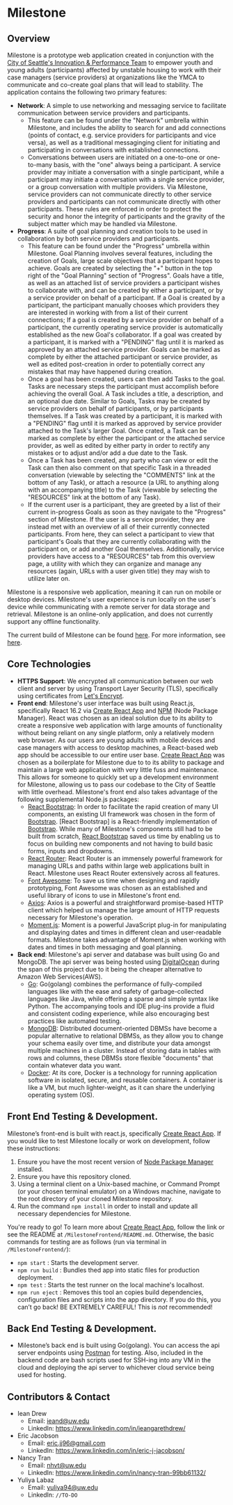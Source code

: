 # Milestone

## Overview

Milestone is a prototype web application created in conjunction with the [City of Seattle's Innovation & Performance Team][1] to empower youth and young adults (participants) affected by unstable housing to work with their case managers (service providers) at organizations like the YMCA to communicate and co-create goal plans that will lead to stability. The application contains the following two primary features:
* **Network**: A simple to use networking and messaging service to facilitate communication between service providers and participants.
	* This feature can be found under the "Network" umbrella within Milestone, and includes the ability to search for and add connections (points of contact, e.g. service providers for participants and vice versa), as well as a traditional messaginging client for initiating and participating in conversations with established connections.
	* Conversations between users are initiated on a one-to-one or one-to-many basis, with the "one" always being a participant. A service provider may initiate a conversation with a single participant, while a participant may initiate a conversation with a single service provider, or a group conversation with multiple providers. Via Milestone, service providers can not communicate directly to other service providers and participants can not communicate directly with other participants. These rules are enforced in order to protect the security and honor the integrity of participants and the gravity of the subject matter which may be handled via Milestone.
* **Progress**: A suite of goal planning and creation tools to be used in collaboration by both service providers and participants.
	* This feature can be found under the "Progress" umbrella within Milestone. Goal Planning involves several features, including the creation of Goals, large scale objectives that a participant hopes to achieve. Goals are created by selecting the "+" button in the top right of the "Goal Planning" section of "Progress". Goals have a title, as well as an attached list of service providers a participant wishes to collaborate with, and can be created by either a participant, or by a service provider on behalf of a participant. If a Goal is created by a participant, the participant manually chooses which providers they are interested in working with from a list of their current connections; If a goal is created by a service provider on behalf of a participant, the currently operating service provider is automatically established as the new Goal's collaborator. If a goal was created by a participant, it is marked with a "PENDING" flag until it is marked as approved by an attached service provider. Goals can be marked as complete by either the attached participant or service provider, as well as edited post-creation in order to potentially correct any mistakes that may have happened during creation.
	* Once a goal has been created, users can then add Tasks to the goal. Tasks are necessary steps the participant must accomplish before achieving the overall Goal. A Task includes a title, a description, and an optional due date. Similar to Goals, Tasks may be created by service providers on behalf of participants, or by participants themselves. If a Task was created by a participant, it is marked with a "PENDING" flag until it is marked as approved by service provider attached to the Task's larger Goal. Once crated, a Task can be marked as complete by either the participant or the attached service provider, as well as edited by either party in order to rectify any mistakes or to adjust and/or add a due date to the Task.
	* Once a Task has been created, any party who can view or edit the Task can then also comment on that specific Task in a threaded conversation (viewable by selecting the "COMMENTS" link at the bottom of any Task), or attach a resource (a URL to anything along with an accompanying title) to the Task (viewable by selecting the "RESOURCES" link at the bottom of any Task).
	* If the current user is a participant, they are greeted by a list of their current in-progress Goals as soon as they navigate to the "Progress" section of Milestone. If the user is a service provider, they are instead met with an overview of all of their currently connected participants. From here, they can select a participant to view that participant's Goals that they are currently collaborating with the participant on, or add another Goal themselves. Additionally, service providers have access to a "RESOURCES" tab from this overview page, a utility with which they can organize and manage any resources (again, URLs with a user given title) they may wish to utilize later on.

Milestone is a responsive web application, meaning it can run on mobile or desktop devices. Milestone's user experience is run locally on the user's device while communicating with a remote server for data storage and retrieval. Milestone is an online-only application, and does not currently support any offline functionality.

The current build of Milestone can be found [here][2]. For more information, see [here][3].

## Core Technologies
* **HTTPS Support**: We encrypted all communication between our web client and server by using Transport Layer Security (TLS), specifically using certificates from [Let's Encrypt][17]. 
* **Front end**: Milestone's user interface was built using React.js, specifically React 16.2 via [Create React App][4] and [NPM][5] (Node Package Manager). React was chosen as an ideal solution due to its ability to create a responsive web application with large amounts of functionality without being reliant on any single platform, only a relatively modern web browser. As our users are young adults with mobile devices and case managers with access to desktop machines, a React-based web app should be accessible to our entire user base. [Create React App][4] was chosen as a boilerplate for Milestone due to to its ability to package and maintain a large web application with very little fuss and maintenance. This allows for someone to quickly set up a development environment for Milestone, allowing us to pass our codebase to the City of Seattle with little overhead. Milestone's front end also takes advantage of the following supplemental Node.js packages:
	* [React Bootstrap][6]: In order to facilitate the rapid creation of many UI components, an existing UI framework was chosen in the form of [Bootstrap][7]. [React Bootstrap] is a React-friendly implementation of [Bootstrap][7]. While many of Milestone's components still had to be built from scratch, [React Bootstrap][6] saved us time by enabling us to focus on building new components and not having to build basic forms, inputs and dropdowns.
	* [React Router][11]: React Router is an immensely powerful framework for managing URLs and paths within large web applications built in React. Milestone uses React Router extensively across all features.
	* [Font Awesome][8]: To save us time when designing and rapidly prototyping, Font Awesome was chosen as an established and useful library of icons to use in Milestone's front end.
	* [Axios][9]: Axios is a powerful and straightforward promise-based HTTP client which helped us manage the large amount of HTTP requests necessary for Milestone's operation.
	* [Moment.js][10]: Moment is a powerful JavaScript plug-in for manipulating and displaying dates and times in different clean and user-readable formats. Milestone takes advantage of Moment.js when working with dates and times in both messaging and goal planning.
* **Back end**: Milestone's api server and database was built using Go and MongoDB. The api server was being hosted using [DigitalOcean][15] during the span of this project due to it being the cheaper alternative to Amazon Web Services(AWS).
	* [Go][13]: Go(golang) combines the performance of fully-compiled languages like with the ease and safety of garbage-collected languages like Java, while offering a sparse and simple syntax like Python. The accompanying tools and IDE plug-ins provide a fluid and consistent coding experience, while also encouraging best practices like automated testing.
	* [MongoDB][14]: Distributed document-oriented DBMSs have become a popular alternative to relational DBMSs, as they allow you to change your schema easily over time, and distribute your data amongst multiple machines in a cluster. Instead of storing data in tables with rows and columns, these DBMSs store flexible "documents" that contain whatever data you want. 
	* [Docker][12]: At its core, Docker is a technology for running application software in isolated, secure, and reusable containers. A container is like a VM, but much lighter-weight, as it can share the underlying operating system (OS).

## Front End Testing & Development.
Milestone’s front-end is built with react.js, specifically [Create React App][4]. If you would like to test Milestone locally or work on development, follow these instructions:
1. Ensure you have the most recent version of [Node Package Manager][5] installed.
2. Ensure you have this repository cloned.
3. Using a terminal client on a Unix-based machine, or Command Prompt (or your chosen terminal emulator) on a Windows machine, navigate to the root directory of your cloned Milestone repository.
4. Run the command `npm install` in order to install and update all necessary dependencies for Milestone.

You're ready to go! To learn more about [Create React App][4], follow the link or see the README at `/MilestoneFrontend/README.md`. Otherwise, the basic commands for testing are as follows (run via terminal in `/MilestoneFrontend/`):
* `npm start` : Starts the development server.
* `npm run build` : Bundles thed app into static files for production deployment.
* `npm test` : Starts the test runner on the local machine's localhost.
* `npm run eject` : Removes this tool an copies build dependencies, configuration files and scripts into the app directory. If you do this, you can’t go back! BE EXTREMELY CAREFUL! This is _not_ recommended!

## Back End Testing & Development.
* Milestone’s back end is built using Go(golang). You can access the api server endpoints using [Postman][16] for testing. Also, included in the backend code are bash scripts used for SSH-ing into any VM in the cloud and deploying the api server to whichever cloud service being used for hosting.

## Contributors & Contact
* Iean Drew
	* Email: ieand@uw.edu
	* LinkedIn: https://www.linkedin.com/in/ieangarethdrew/
* Eric Jacobson
	* Email: eric.jj96@gmail.com
	* LinkedIn: https://www.linkedin.com/in/eric-j-jacobson/
* Nancy Tran
	* Email: nhvt@uw.edu
	* LinkedIn: https://www.linkedin.com/in/nancy-tran-99bb61132/
* Yuliya Labaz
	* Email: yuliya94@uw.edu
	* LinkedIn: `//TO-DO`


[1]: https://www.seattle.gov/innovation-performance 	"Innovation & Performance Team"
[2]: https://milestoneapp.org							"Milestone"
[3]: https://ieand.github.io/milestone/					"About Milestone"
[4]: https://github.com/facebook/create-react-app		"Create React App"
[5]: https://www.npmjs.com/								"Node Package Manager"
[6]: https://react-bootstrap.github.io/					"React Bootstrap"
[7]: https://getbootstrap.com/							"Bootstrap"
[8]: https://fontawesome.com/							"Font Awesome icons"
[9]: https://github.com/axios/axios						"Axios"
[10]: https://momentjs.com/								"Moment.js"
[11]: https://github.com/ReactTraining/react-router		"React Router"
[12]: https://www.docker.com/							"Docker"
[13]: https://golang.org/ 								"Go"
[14]: https://www.mongodb.com/							"MongoDB"
[15]: https://www.digitalocean.com/						"Digital Ocean"
[16]: https://www.getpostman.com/						"Postman"
[17]: https://letsencrypt.org/							"Let's Encrypt"
